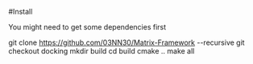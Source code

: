 #Install

You might need to get some dependencies first

git clone https://github.com/03NN30/Matrix-Framework --recursive
git checkout docking
mkdir build
cd build
cmake ..
make all